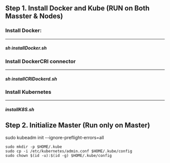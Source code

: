 
## Step 1. Install Docker and Kube (RUN on Both Masster & Nodes)

### Install Docker: 
-------------------

##### sh installDocker.sh

### Install DockerCRI connector
------------------------------

##### sh installCRIDockerd.sh

### Install Kubernetes
----------------------

##### installK8S.sh


## Step 2. Initialize Master  (Run only on Master)

sudo kubeadm init --ignore-preflight-errors=all


    sudo mkdir -p $HOME/.kube
    sudo cp -i /etc/kubernetes/admin.conf $HOME/.kube/config
    sudo chown $(id -u):$(id -g) $HOME/.kube/config
